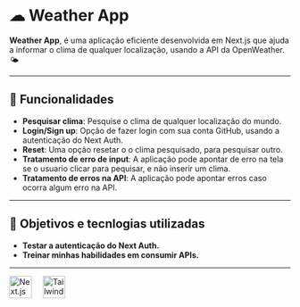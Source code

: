# ☁ Weather App

**Weather App**, é uma aplicação eficiente desenvolvida em Next.js que ajuda a informar o clima de qualquer localização, usando a API da OpenWeather. 🌤

---

## 🔗 Funcionalidades

- **Pesquisar clima**: Pesquise o clima de qualquer localização do mundo.
- **Login/Sign up**: Opção de fazer login com sua conta GitHub, usando a autenticação do Next Auth.
- **Reset**: Uma opção resetar o o clima pesquisado, para pesquisar outro.
- **Tratamento de erro de input**: A aplicação pode apontar de erro na tela se o usuario clicar para pequisar, e não inserir um clima.
- **Tratamento de erros na API**: A aplicação pode apontar erros caso ocorra algum erro na API.

---
## 🎯 Objetivos e tecnlogias utilizadas

- **Testar a autenticação do Next Auth.**
-  **Treinar minhas habilidades em consumir APIs.**

 ---

<div align="left">
  <img src="https://cdn.jsdelivr.net/gh/devicons/devicon/icons/nextjs/nextjs-original.svg" height="40" alt="Next.js logo" />
  <img width ="12" />
  <img src="https://cdn.jsdelivr.net/gh/devicons/devicon/icons/tailwindcss/tailwindcss-original.svg" height="40" alt="Tailwind CSS logo" />
<div>
